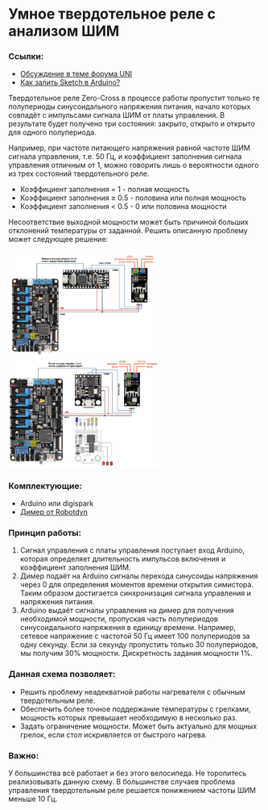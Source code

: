 # Умное твердотельное реле с анализом ШИМ

### Ссылки:
- [Обсуждение в теме форума UNI](https://uni3d.store/viewtopic.php?t=527)
- [Как залить Sketch в Arduino?](https://alexgyver.ru/arduino-first)

Твердотельное реле Zero-Cross в процессе работы пропустит только те полупериоды синусоидального напряжения питания, начало которых совпадёт с импульсами сигнала ШИМ от платы управления. В результате будет получено три состояния: закрыто, открыто и открыто для одного полупериода. 


Например, при частоте питающего напряжения равной частоте ШИМ сигнала управления, т.е. 50 Гц, и коэффициент заполнения сигнала управления отличным от 1, можно говорить лишь о вероятности одного из трех состояний твердотельного реле.
- Коэффициент заполнения = 1 - полная мощность
- Коэффициент заполнения ≥ 0.5 - половина или полная мощность
- Коэффициент заполнения < 0.5 - 0 или половина мощности

Несоответствие выходной мощности может быть причиной больших отклонений температуры от заданной. 
Решить описанную проблему может следующее решение:

<img src="https://github.com/demonlibra/smart_ssr/blob/master/arduino/dimmer+arduino.jpg" width="300"> <img src="https://github.com/demonlibra/smart_ssr/blob/master/digispark/smart_ssr_digispark.jpg" width="300">

### Комплектующие:
- Arduino или digispark
- [Димер от Robotdyn](https://robotdyn.aliexpress.ru/store/1950989/search?origin=n&SortType=new_desc&SearchText=dimmer)

### Принцип работы:
1. Сигнал управления с платы управления  поступает вход Arduino, которая определяет длительность импульсов включения и коэффициент заполнения ШИМ.
2. Димер подаёт на Arduino сигналы перехода синусоиды напряжения через 0 для определения моментов времени открытия симистора. Таким образом достигается синхронизация сигнала управления и напряжения питания.
3. Arduino выдаёт сигналы управления на димер для получения необходимой мощности, пропуская часть полупериодов синусоидального напряжения в единицу времени. Например, сетевое напряжение с частотой 50 Гц имеет 100 полупериодов за одну секунду. Если за секунду пропустить только 30 полупериодов, мы получим 30% мощности.
Дискретность задания мощности 1%.



### Данная схема позволяет:
- Решить проблему неадекватной работы нагревателя с обычным твердотельным реле.
- Обеспечить более точное поддержание температуры с грелками, мощность которых превышает необходимую в несколько раз.
- Задать ограничение мощности. Может быть актуально для мощных грелок, если стол искривляется от быстрого нагрева.

### Важно:
У большинства всё работает и без этого велосипеда. Не торопитесь реализовывать данную схему.
В большинстве случаев проблема управления твердотельным реле решается понижением частоты ШИМ меньше 10 Гц.
